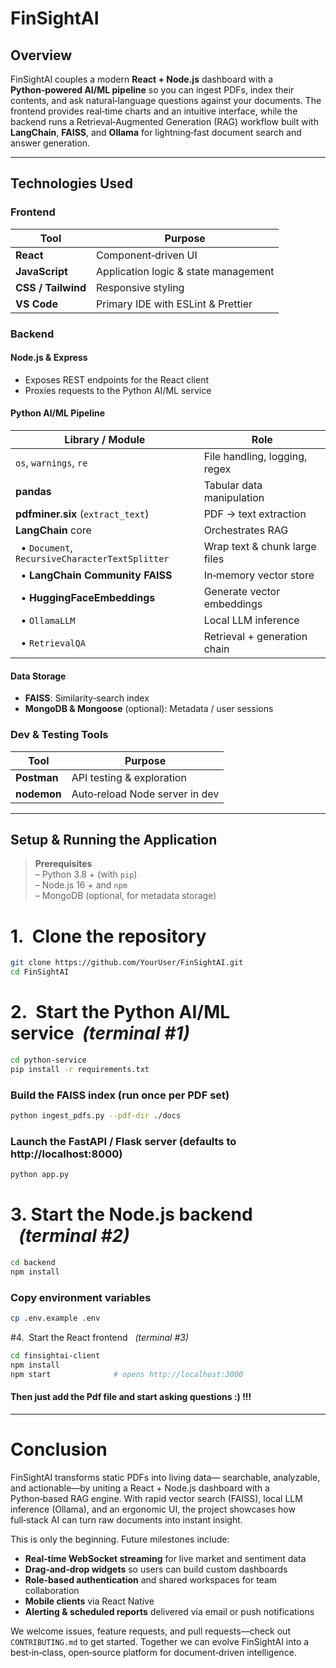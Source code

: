 # FinSightAI

## Overview
FinSightAI couples a modern **React + Node.js** dashboard with a **Python‑powered AI/ML pipeline** so you can ingest PDFs, index their contents, and ask natural‑language questions against your documents. The frontend provides real‑time charts and an intuitive interface, while the backend runs a Retrieval‑Augmented Generation (RAG) workflow built with **LangChain**, **FAISS**, and **Ollama** for lightning‑fast document search and answer generation.

---

## Technologies Used

### Frontend
| Tool | Purpose |
|------|---------|
| **React** | Component‑driven UI |
| **JavaScript** | Application logic & state management |
| **CSS / Tailwind** | Responsive styling |
| **VS Code** | Primary IDE with ESLint & Prettier |

### Backend

#### Node.js & Express
- Exposes REST endpoints for the React client  
- Proxies requests to the Python AI/ML service  

#### Python AI/ML Pipeline
| Library / Module | Role |
|------------------|------|
| `os`, `warnings`, `re` | File handling, logging, regex |
| **pandas** | Tabular data manipulation |
| **pdfminer.six** (`extract_text`) | PDF → text extraction |
| **LangChain** core | Orchestrates RAG |
| &nbsp;&nbsp;• `Document`, `RecursiveCharacterTextSplitter` | Wrap text & chunk large files |
| &nbsp;&nbsp;• **LangChain Community FAISS** | In‑memory vector store |
| &nbsp;&nbsp;• **HuggingFaceEmbeddings** | Generate vector embeddings |
| &nbsp;&nbsp;• `OllamaLLM` | Local LLM inference |
| &nbsp;&nbsp;• `RetrievalQA` | Retrieval + generation chain |

#### Data Storage
- **FAISS**: Similarity‑search index  
- **MongoDB & Mongoose** (optional): Metadata / user sessions  

### Dev & Testing Tools
| Tool | Purpose |
|------|---------|
| **Postman** | API testing & exploration |
| **nodemon** | Auto‑reload Node server in dev |

---

## Setup & Running the Application

> **Prerequisites**  
> – Python 3.8 + (with `pip`)  
> – Node.js 16 + and `npm`  
> – MongoDB (optional, for metadata storage)

# 1.  Clone the repository
```bash
git clone https://github.com/YourUser/FinSightAI.git
cd FinSightAI
```
# 2.  Start the Python AI/ML service  *(terminal #1)*
```bash
cd python-service
pip install -r requirements.txt
```
### Build the FAISS index (run once per PDF set)
```bash
python ingest_pdfs.py --pdf-dir ./docs
```
### Launch the FastAPI / Flask server (defaults to http://localhost:8000)
```bash
python app.py
```
# 3. Start the Node.js backend   *(terminal #2)*
```bash
cd backend
npm install
```
### Copy environment variables
```bash
cp .env.example .env
```
#4.  Start the React frontend   *(terminal #3)*
```bash
cd finsightai-client
npm install
npm start              # opens http://localhost:3000
```
#### Then just add the Pdf file and start asking questions :) !!!
---

# Conclusion
FinSightAI transforms static PDFs into living data— searchable, analyzable, and actionable—by uniting a React + Node.js dashboard with a Python‑based RAG engine. With rapid vector search (FAISS), local LLM inference (Ollama), and an ergonomic UI, the project showcases how full‑stack AI can turn raw documents into instant insight.

This is only the beginning. Future milestones include:

- **Real‑time WebSocket streaming** for live market and sentiment data  
- **Drag‑and‑drop widgets** so users can build custom dashboards  
- **Role‑based authentication** and shared workspaces for team collaboration  
- **Mobile clients** via React Native  
- **Alerting & scheduled reports** delivered via email or push notifications  

We welcome issues, feature requests, and pull requests—check out `CONTRIBUTING.md` to get started. Together we can evolve FinSightAI into a best‑in‑class, open‑source platform for document‑driven intelligence.

